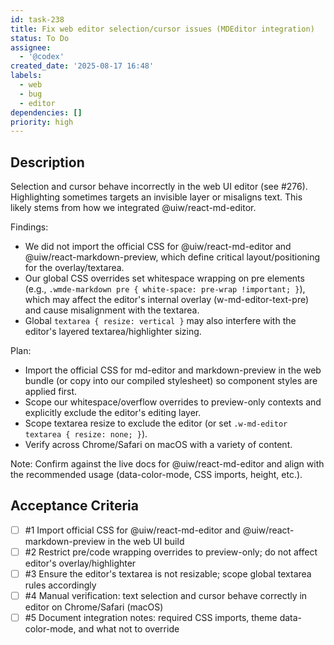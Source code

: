 ```yaml
---
id: task-238
title: Fix web editor selection/cursor issues (MDEditor integration)
status: To Do
assignee:
  - '@codex'
created_date: '2025-08-17 16:48'
labels:
  - web
  - bug
  - editor
dependencies: []
priority: high
---
```


## Description

Selection and cursor behave incorrectly in the web UI editor (see #276). Highlighting sometimes targets an invisible layer or misaligns text. This likely stems from how we integrated @uiw/react-md-editor.

Findings:
- We did not import the official CSS for @uiw/react-md-editor and @uiw/react-markdown-preview, which define critical layout/positioning for the overlay/textarea.
- Our global CSS overrides set whitespace wrapping on pre elements (e.g., `.wmde-markdown pre { white-space: pre-wrap !important; }`), which may affect the editor's internal overlay (w-md-editor-text-pre) and cause misalignment with the textarea.
- Global `textarea { resize: vertical }` may also interfere with the editor's layered textarea/highlighter sizing.

Plan:
- Import the official CSS for md-editor and markdown-preview in the web bundle (or copy into our compiled stylesheet) so component styles are applied first.
- Scope our whitespace/overflow overrides to preview-only contexts and explicitly exclude the editor's editing layer.
- Scope textarea resize to exclude the editor (or set `.w-md-editor textarea { resize: none; }`).
- Verify across Chrome/Safari on macOS with a variety of content.

Note: Confirm against the live docs for @uiw/react-md-editor and align with the recommended usage (data-color-mode, CSS imports, height, etc.).

## Acceptance Criteria
<!-- AC:BEGIN -->
- [ ] #1 Import official CSS for @uiw/react-md-editor and @uiw/react-markdown-preview in the web UI build
- [ ] #2 Restrict pre/code wrapping overrides to preview-only; do not affect editor\'s overlay/highlighter
- [ ] #3 Ensure the editor\'s textarea is not resizable; scope global textarea rules accordingly
- [ ] #4 Manual verification: text selection and cursor behave correctly in editor on Chrome/Safari (macOS)
- [ ] #5 Document integration notes: required CSS imports, theme data-color-mode, and what not to override
<!-- AC:END -->
